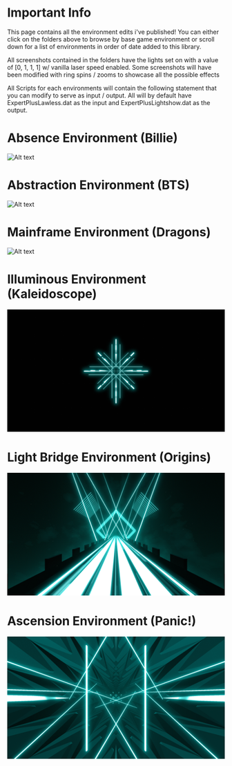 # Important Info
This page contains all the environment edits i've published! You can either click on the folders above to browse by base game environment or scroll down for a list of environments in order of date added to this library.

All screenshots contained in the folders have the lights set on with a value of [0, 1, 1, 1] w/ vanilla laser speed enabled. Some screenshots will have been modified with ring spins / zooms to showcase all the possible effects

All Scripts for each environments will contain the following statement that you can modify to serve as input / output. All will by default have ExpertPlusLawless.dat as the input and ExpertPlusLightshow.dat as the output.

# Absence Environment (Billie)
![Alt text](Absence.png)
# Abstraction Environment (BTS)
![Alt text](Abstraction.png)
# Mainframe Environment (Dragons)
![Alt text](Mainframe.png)
# Illuminous Environment (Kaleidoscope)
![Alt text](Illuminous.png)
# Light Bridge Environment (Origins)
![Alt text](<Light Bridge.png>)
# Ascension Environment (Panic!)
![Alt text](Ascension.png)